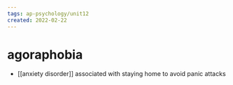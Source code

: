 ```yaml
---
tags: ap-psychology/unit12 
created: 2022-02-22
---
```


# agoraphobia

- [[anxiety disorder]] associated with staying home to avoid panic attacks 
